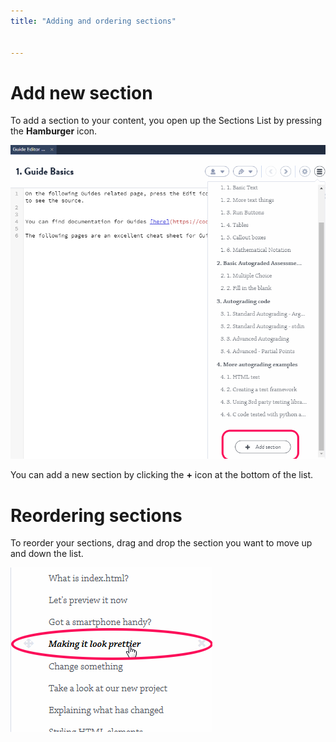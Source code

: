 ```yaml
---
title: "Adding and ordering sections"


---
```


# Add new section
To add a section to your content, you open up the Sections List by pressing the **Hamburger** icon.

<img alt="authtoken" src="/img/guides/add-section.png" class="simple"/>

You can add a new section by clicking the **+** icon at the bottom of the list.

# Reordering sections
To reorder your sections, drag and drop the section you want to move up and down the list.

<img alt="authtoken" src="/img/guides/reorder.png" class="simple"/>
